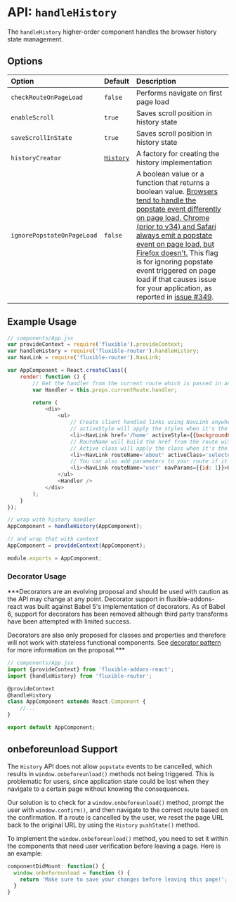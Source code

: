 # API: `handleHistory`

The `handleHistory` higher-order component handles the browser history state management.

## Options

| Option | Default | Description |
|:-------|:--------|:------------|
| `checkRouteOnPageLoad` | `false` | Performs navigate on first page load |
| `enableScroll` | `true` | Saves scroll position in history state |
| `saveScrollInState` | `true` | Saves scroll position in history state |
| `historyCreator` | [`History`](../../lib/History.js) | A factory for creating the history implementation |
| `ignorePopstateOnPageLoad` | `false` | A boolean value or a function that returns a boolean value. [Browsers tend to handle the popstate event differently on page load. Chrome (prior to v34) and Safari always emit a popstate event on page load, but Firefox doesn't.](https://developer.mozilla.org/en-US/docs/Web/Events/popstate) This flag is for ignoring popstate event triggered on page load if that causes issue for your application, as reported in [issue #349](https://github.com/yahoo/fluxible/issues/349). |

## Example Usage

```js
// components/App.jsx
var provideContext = require('fluxible').provideContext;
var handleHistory = require('fluxible-router').handleHistory;
var NavLink = require('fluxible-router').NavLink;

var AppComponent = React.createClass({
    render: function () {
        // Get the handler from the current route which is passed in as prop
        var Handler = this.props.currentRoute.handler;

        return (
            <div>
                <ul>
                    // Create client handled links using NavLink anywhere in your application
                    // activeStyle will apply the styles when it's the current route
                    <li><NavLink href='/home' activeStyle={{backgroundColor: '#ccc'}}>Home</NavLink></li>
                    // RouteName will build the href from the route with the same name
                    // Active class will apply the class when it's the current route
                    <li><NavLink routeName='about' activeClass='selected'>About</NavLink></li>
                    // You can also add parameters to your route if it's a dynamic route
                    <li><NavLink routeName='user' navParams={{id: 1}}>User 1</NavLink></li>
                </ul>
                <Handler />
            </div>
        );
    }
});

// wrap with history handler
AppComponent = handleHistory(AppComponent);

// and wrap that with context
AppComponent = provideContext(AppComponent);

module.exports = AppComponent;
```

### Decorator Usage

***Decorators are an evolving proposal and should be used with caution
as the API may change at any point. Decorator support in
fluxible-addons-react was built against Babel 5's implementation of
decorators. As of Babel 6, support for decorators has been removed although
third party transforms have been attempted with limited success.

Decorators are also only proposed for classes and properties and therefore
will not work with stateless functional components. See
[decorator pattern](https://github.com/wycats/javascript-decorators) for
more information on the proposal.***

```js
// components/App.jsx
import {provideContext} from 'fluxible-addons-react';
import {handleHistory} from 'fluxible-router';

@provideContext
@handleHistory
class AppComponent extends React.Component {
    //...
}

export default AppComponent;
```

## onbeforeunload Support

The `History` API does not allow `popstate` events to be cancelled, which results in `window.onbeforeunload()` methods not being triggered.  This is problematic for users, since application state could be lost when they navigate to a certain page without knowing the consequences.

Our solution is to check for a `window.onbeforeunload()` method, prompt the user with `window.confirm()`, and then navigate to the correct route based on the confirmation.  If a route is cancelled by the user, we reset the page URL back to the original URL by using  the `History` `pushState()` method.

To implement the `window.onbeforeunload()` method, you need to set it within the components that need user verification before leaving a page.  Here is an example:

```javascript
componentDidMount: function() {
  window.onbeforeunload = function () {
    return 'Make sure to save your changes before leaving this page!';
  }
}
```
